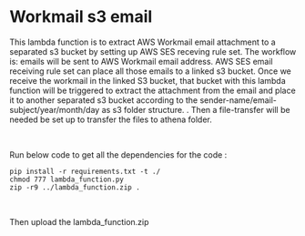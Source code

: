 # Workmail s3 email 

This lambda function is to extract AWS Workmail email attachment to a separated s3 bucket by setting up AWS SES receving rule set. The workflow is: emails will be sent to AWS Workmail email address. AWS SES email receiving rule set can place all those emails to a linked s3 bucket. Once we receive the workmail in the linked S3 bucket, that bucket with this lambda function will be triggered to extract the attachment from the email and place it to another separated s3 bucket according to the sender-name/email-subject/year/month/day as s3 folder structure. . Then a file-transfer will be needed be set up to transfer the files to athena folder.

<br/>
 
Run below code to get all the dependencies for the code : 
```
pip install -r requirements.txt -t ./
chmod 777 lambda_function.py
zip -r9 ../lambda_function.zip .
```

<br/>

Then upload the lambda_function.zip
